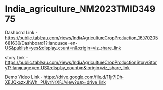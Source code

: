 # India_agriculture_NM2023TMID34975
Dashbord Link -
https://public.tableau.com/views/IndiaAgricultureCropProduction_16970205681630/Dashboard1?:language=en-US&publish=yes&:display_count=n&:origin=viz_share_link

story Link -
https://public.tableau.com/views/IndiaAgricultureCropProductionStory/Story1?:language=en-US&:display_count=n&:origin=viz_share_link

Demo Video Link -
https://drive.google.com/file/d/11jr7lDh-XEJQkazxJhWh_lPUjvrNrXFJ/view?usp=drive_link
